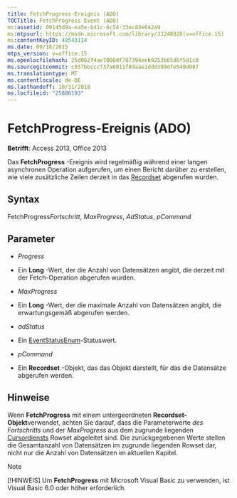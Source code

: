 ```yaml
---
title: FetchProgress-Ereignis (ADO)
TOCTitle: FetchProgress Event (ADO)
ms:assetid: 09145d9a-ea5e-b41c-6c54-33ec83e642a9
ms:mtpsurl: https://msdn.microsoft.com/library/JJ248828(v=office.15)
ms:contentKeyID: 48543114
ms.date: 09/18/2015
mtps_version: v=office.15
ms.openlocfilehash: 25d062f4ae7008df787394eeb9253b65d6f5d1c8
ms.sourcegitcommit: c557bbcccf37a6011f89aae1ddd399dfe549d087
ms.translationtype: MT
ms.contentlocale: de-DE
ms.lasthandoff: 10/31/2018
ms.locfileid: "25886193"
---
```

# <a name="fetchprogress-event-ado"></a>FetchProgress-Ereignis (ADO)


**Betrifft**: Access 2013, Office 2013


Das **FetchProgress** -Ereignis wird regelmäßig während einer langen asynchronen Operation aufgerufen, um einen Bericht darüber zu erstellen, wie viele zusätzliche Zeilen derzeit in das [Recordset](recordset-object-ado.md) abgerufen wurden.

## <a name="syntax"></a>Syntax

FetchProgress*Fortschritt*, *MaxProgress*, *AdStatus*, *pCommand*

## <a name="parameters"></a>Parameter

  - *Progress*

  - Ein **Long** -Wert, der die Anzahl von Datensätzen angibt, die derzeit mit der Fetch-Operation abgerufen wurden.

  - *MaxProgress*

  - Ein **Long** -Wert, der die maximale Anzahl von Datensätzen angibt, die erwartungsgemäß abgerufen werden.

  - *adStatus*

  - Ein [EventStatusEnum](eventstatusenum.md)-Statuswert.

  - *pCommand*

  - Ein **Recordset** -Objekt, das das Objekt darstellt, für das die Datensätze abgerufen werden.

## <a name="remarks"></a>Hinweise

Wenn **FetchProgress** mit einem untergeordneten **Recordset-Objekt**verwendet, achten Sie darauf, dass die Parameterwerte *des Fortschritts* und der *MaxProgress* aus dem zugrunde liegenden [Cursordiensts](microsoft-cursor-service-for-ole-db-ado-service-component.md) Rowset abgeleitet sind. Die zurückgegebenen Werte stellen die Gesamtanzahl von Datensätzen im zugrunde liegenden Rowset dar, nicht nur die Anzahl von Datensätzen im aktuellen Kapitel.


> [!NOTE]
> [!HINWEIS] Um **FetchProgress** mit Microsoft Visual Basic zu verwenden, ist Visual Basic 6.0 oder höher erforderlich.


